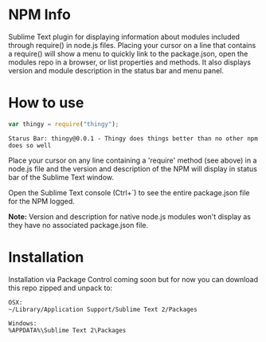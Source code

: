 NPM Info
========

Sublime Text plugin for displaying information about modules included through require() in node.js files. Placing your cursor on a line that contains a require() will show a menu to quickly link to the package.json, open the modules repo in a browser, or list properties and methods. It also displays version and module description in the status bar and menu panel.

How to use
========
```javascript
var thingy = require("thingy");
```
```
Starus Bar: thingy@0.0.1 - Thingy does things better than no other npm does so well
```
Place your cursor on any line containing a 'require' method (see above) in a node.js file and the version and description of the NPM will display in status bar of the Sublime Text window.

Open the Sublime Text console (Ctrl+`) to see the entire package.json file for the NPM logged.

**Note:** Version and description for native node.js modules won't display as they have no associated package.json file.

Installation
========
Installation via Package Control coming soon but for now you can download this repo zipped and unpack to:
```
OSX:
~/Library/Application Support/Sublime Text 2/Packages
```
```
Windows:
%APPDATA%\Sublime Text 2\Packages
```
